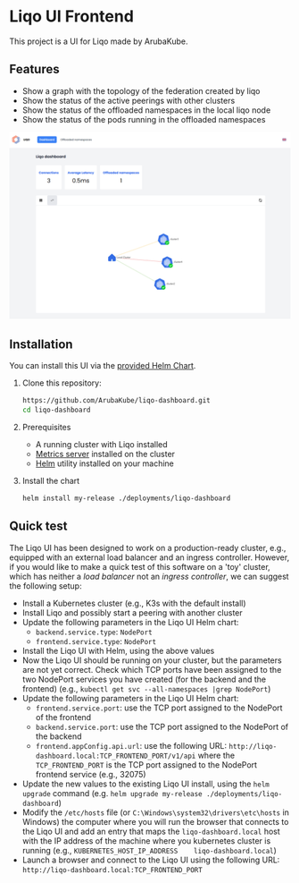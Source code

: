 # Liqo UI Frontend

This project is a UI for Liqo made by ArubaKube.

## Features

- Show a graph with the topology of the federation created by liqo
- Show the status of the active peerings with other clusters
- Show the status of the offloaded namespaces in the local liqo node
- Show the status of the pods running in the offloaded namespaces

![A screenshot of the UI](./docs/screenshot.png)

## Installation

You can install this UI via the [provided Helm Chart](./deployments/).

1. Clone this repository:

    ```bash
    https://github.com/ArubaKube/liqo-dashboard.git
    cd liqo-dashboard
    ```

2. Prerequisites

    - A running cluster with Liqo installed
    - [Metrics server](https://github.com/kubernetes-sigs/metrics-server) installed on the cluster
    - [Helm](https://helm.sh/docs/intro/install/) utility installed on your machine

3. Install the chart

    ```bash
    helm install my-release ./deployments/liqo-dashboard
    ```

## Quick test

The Liqo UI has been designed to work on a production-ready cluster, e.g., equipped with an external load balancer and an ingress controller.
However, if you would like to make a quick test of this software on a 'toy' cluster, which has neither a _load balancer_ not an _ingress controller_, we can suggest the following setup:

- Install a Kubernetes cluster (e.g., K3s with the default install)
- Install Liqo and possibly start a peering with another cluster
- Update the following parameters in the Liqo UI Helm chart:
  - `backend.service.type`: `NodePort`
  - `frontend.service.type`: `NodePort`
- Install the Liqo UI with Helm, using the above values
- Now the Liqo UI should be running on your cluster, but the parameters are not yet correct. Check which TCP ports have been assigned to the two NodePort services you have created (for the backend and the frontend) (e.g., `kubectl get svc --all-namespaces |grep NodePort`)
- Update the following parameters in the Liqo UI Helm chart:
  - `frontend.service.port`: use the TCP port assigned to the NodePort of the frontend
  - `backend.service.port`: use the TCP port assigned to the NodePort of the backend
  - `frontend.appConfig.api.url`: use the following URL: `http://liqo-dashboard.local:TCP_FRONTEND_PORT/v1/api` where the `TCP_FRONTEND_PORT` is the TCP port assigned to the NodePort frontend service (e.g., 32075)
- Update the new values to the existing Liqo UI install, using the `helm upgrade` command (e.g. `helm upgrade my-release ./deployments/liqo-dashboard`)
- Modify the `/etc/hosts` file (or `C:\Windows\system32\drivers\etc\hosts` in Windows) the computer where you will run the browser that connects to the Liqo UI and add an entry that maps the `liqo-dashboard.local` host with the IP address of the machine where you kubernetes cluster is running (e.g., `KUBERNETES_HOST_IP_ADDRESS    liqo-dashboard.local`)
- Launch a browser and connect to the Liqo UI using the following URL: `http://liqo-dashboard.local:TCP_FRONTEND_PORT`
